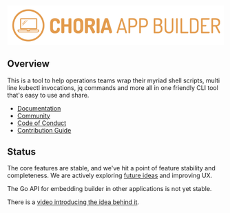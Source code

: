 ![Choria App Builder](https://github.com/choria-io/appbuilder/raw/main/images/logo.png)

## Overview

This is a tool to help operations teams wrap their myriad shell scripts, multi line kubectl invocations, jq commands and
more all in one friendly CLI tool that's easy to use and share.

 * [Documentation](https://choria-io.github.io/appbuilder/)
 * [Community](https://github.com/choria-io/appbuilder/discussions)
 * [Code of Conduct](https://github.com/choria-io/.github/blob/master/CODE_OF_CONDUCT.md)
 * [Contribution Guide](https://github.com/choria-io/.github/blob/master/CONTRIBUTING.md)

## Status

The core features are stable, and we've hit a point of feature stability and completeness. We are actively exploring
[future ideas](https://github.com/choria-io/appbuilder/issues?q=is%3Aissue+is%3Aopen+label%3Aideas) and improving UX.

The Go API for embedding builder in other applications is not yet stable.

There is a [video introducing the idea behind it](https://youtu.be/wbu3N63WY7Y).
